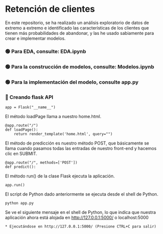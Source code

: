 # Retención de clientes
En este repositorio, se ha realizado un análisis exploratorio de datos de extremo a extremo e identificado las características de los clientes que tienen más probabilidades de abandonar, y las he usado sabiamente para crear e implementar modelos.


### 🟢 Para EDA, consulte: EDA.ipynb
### 🟢 Para la construcción de modelos, consulte: Modelos.ipynb
### 🟢 Para la implementación del modelo, consulte app.py

### 🔵 Creando flask API

```
app = Flask("__name__")
```

El método loadPage llama a nuestro home.html.
```
@app.route("/")
def loadPage():
	return render_template('home.html', query="")
```

El método de predicción es nuestro método POST, que básicamente se llama cuando pasamos todas las entradas de nuestro front-end y hacemos clic en SUBMIT.
```
@app.route("/", methods=['POST'])
def predict():
```
  
El método run() de la clase Flask ejecuta la aplicación.
```
app.run()
```


El script de Python dado anteriormente se ejecuta desde el shell de Python.
```
python app.py
```

Se ve el siguiente mensaje en el shell de Python, lo que indica que nuestra aplicación ahora está alojada en http://127.0.0.1:5000/ o localhost:5000
```
* Ejecutándose en http://127.0.0.1:5000/ (Presione CTRL+C para salir)
```

